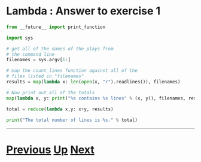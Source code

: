 # Lambda : Answer to exercise 1

```python
from __future__ import print_function

import sys

# get all of the names of the plays from
# the command line
filenames = sys.argv[1:]

# map the count_lines function against all of the
# files listed in "filenames"
results = map(lambda x: len(open(x, "r").readlines()), filenames)

# Now print out all of the totals
map(lambda x, y: print("%s contains %s lines" % (x, y)), filenames, results)

total = reduce(lambda x,y: x+y, results)

print("The total number of lines is %s." % total)
```

***

# [Previous](lambda.md) [Up](lambda.md) [Next](lambda.md)
